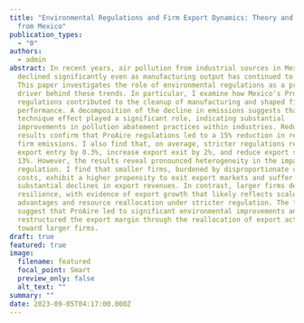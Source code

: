 ```yaml
---
title: "Environmental Regulations and Firm Export Dynamics: Theory and Evidence
  from Mexico"
publication_types:
  - "0"
authors:
  - admin
abstract: In recent years, air pollution from industrial sources in Mexico has
  declined significantly even as manufacturing output has continued to rise.
  This paper investigates the role of environmental regulations as a primary
  driver behind these trends. In particular, I examine how Mexico's ProAire
  regulations contributed to the cleanup of manufacturing and shaped firm export
  performance. A decomposition of the decline in emissions suggests that the
  technique effect played a significant role, indicating substantial
  improvements in pollution abatement practices within industries. Reduced-form
  results confirm that ProAire regulations led to a 15% reduction in reported
  firm emissions. I also find that, on average, stricter regulations reduce
  export entry by 0.3%, increase export exit by 2%, and reduce export sales by
  13%. However, the results reveal pronounced heterogeneity in the impact of
  regulation. I find that smaller firms, burdened by disproportionate compliance
  costs, exhibit a higher propensity to exit export markets and suffer
  substantial declines in export revenues. In contrast, larger firms demonstrate
  resilience, with evidence of export growth that likely reflects scale
  advantages and resource reallocation under stricter regulation. The findings
  suggest that ProAire led to significant environmental improvements and
  restructured the export margin through the reallocation of export activity
  toward larger firms.
draft: true
featured: true
image:
  filename: featured
  focal_point: Smart
  preview_only: false
  alt_text: ""
summary: ""
date: 2023-09-05T04:17:00.000Z
---
```

